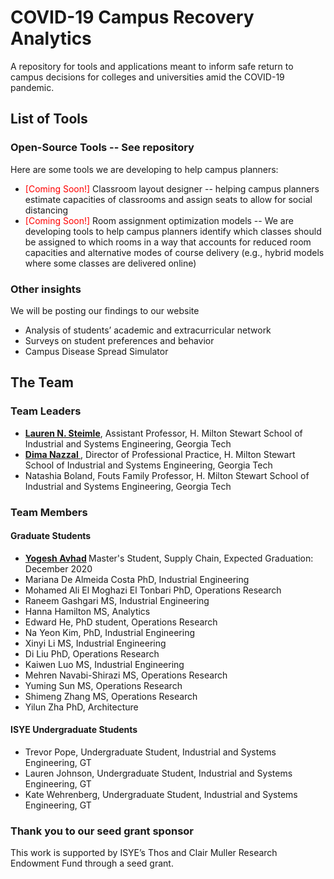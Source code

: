 # COVID-19 Campus Recovery Analytics
A repository for tools and applications meant to inform safe return to campus decisions for colleges and universities amid the COVID-19 pandemic. 


## List of Tools

### Open-Source Tools -- See repository
Here are some tools we are developing to help campus planners:

* <span style="color:red"> [Coming Soon!] </span> Classroom layout designer -- helping campus planners estimate capacities of classrooms and assign seats to allow for social distancing
* <span style="color:red"> [Coming Soon!] </span> Room assignment optimization models   -- We are developing tools to help campus planners identify which classes should be assigned to which rooms in a way that accounts for reduced room capacities and alternative modes of course delivery (e.g., hybrid models where some classes are delivered online)

### Other insights
We will be posting our findings to our website

* Analysis of students’ academic and extracurricular network
* Surveys on student preferences and behavior
* Campus Disease Spread Simulator





## The Team

### Team Leaders
* <b> <a href="http://pwp.gatech.edu/steimle/"> Lauren N. Steimle</a></b>, Assistant Professor, H. Milton Stewart School of Industrial and Systems Engineering, Georgia Tech
* <b> <a href="http://pwp.gatech.edu/dima-nazzal/"> Dima Nazzal </a></b> , Director of Professional Practice, H. Milton Stewart School of Industrial and Systems Engineering, Georgia Tech
* Natashia Boland, Fouts Family Professor, H. Milton Stewart School of Industrial and Systems Engineering, Georgia Tech


### Team Members

#### Graduate Students
* <b> <a href="linkedin.com/in/yogesh-avhad"> Yogesh Avhad</a>  </b> Master's Student, Supply Chain, Expected Graduation: December 2020
* Mariana De Almeida Costa PhD, Industrial Engineering
* Mohamed Ali El Moghazi El Tonbari PhD, Operations Research
* Raneem Gashgari MS, Industrial Engineering
* Hanna Hamilton MS, Analytics
* Edward He, PhD student, Operations Research 
* Na Yeon Kim, PhD, Industrial Engineering
* Xinyi Li MS, Industrial Engineering
* Di Liu PhD, Operations Research 
* Kaiwen Luo MS, Industrial Engineering
* Mehren Navabi-Shirazi MS, Operations Research
* Yuming Sun MS, Operations Research
* Shimeng Zhang MS, Operations Research
* Yilun Zha PhD, Architecture

#### ISYE Undergraduate Students
* Trevor Pope, Undergraduate Student, Industrial and Systems Engineering, GT
* Lauren Johnson, Undergraduate Student, Industrial and Systems Engineering, GT
* Kate Wehrenberg, Undergraduate Student, Industrial and Systems Engineering, GT


### Thank you to our seed grant sponsor
This work is supported by ISYE’s Thos and Clair Muller Research Endowment Fund through a seed grant.


